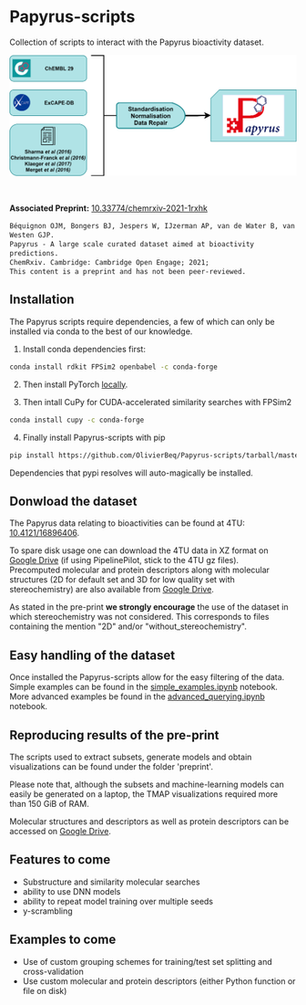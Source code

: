 # Papyrus-scripts

Collection of scripts to interact with the Papyrus bioactivity dataset.

![alt text](figures/papyrus_workflow.png?raw=true)

<br/>

**Associated Preprint:** <a href="https://doi.org/10.33774/chemrxiv-2021-1rxhk">10.33774/chemrxiv-2021-1rxhk</a>
```
Béquignon OJM, Bongers BJ, Jespers W, IJzerman AP, van de Water B, van Westen GJP.
Papyrus - A large scale curated dataset aimed at bioactivity predictions.
ChemRxiv. Cambridge: Cambridge Open Engage; 2021;
This content is a preprint and has not been peer-reviewed.
```


## Installation

The Papyrus scripts require dependencies, a few of which can only be installed via conda to the best of our knowledge. 

1. Install conda dependencies first:
```bash
conda install rdkit FPSim2 openbabel -c conda-forge
```

2. Then install PyTorch <a href="https://pytorch.org/get-started/locally/">locally</a>.

3. Then intall CuPy for CUDA-accelerated similarity searches with FPSim2
```bash
conda install cupy -c conda-forge
```

4. Finally install Papyrus-scripts with pip
```bash
pip install https://github.com/OlivierBeq/Papyrus-scripts/tarball/master
``` 
Dependencies that pypi resolves will auto-magically be installed.

## Donwload the dataset

The Papyrus data relating to bioactivities can be found at 4TU: <a href="https://doi.org/10.4121/16896406">10.4121/16896406</a>.
<br/>

To spare disk usage one can download the 4TU data in XZ format on <a href="https://drive.google.com/drive/folders/1Lhw5G6gu_nLzHQoGmnl02uhFsmOgEZ5a?usp=sharing">Google Drive</a> (if using PipelinePilot, stick to the 4TU gz files).<br/>
Precomputed molecular and protein descriptors along with molecular structures (2D for default set and 3D for low quality set with stereochemistry) are also available from <a href="https://drive.google.com/drive/folders/1Lhw5G6gu_nLzHQoGmnl02uhFsmOgEZ5a?usp=sharing">Google Drive</a>.

As stated in the pre-print **we strongly encourage** the use of the dataset in which stereochemistry was not considered.
This corresponds to files containing the mention "2D" and/or "without_stereochemistry". 

## Easy handling of the dataset

Once installed the Papyrus-scripts allow for the easy filtering of the data.<br/>
Simple examples can be found in the <a href="">simple_examples.ipynb</a> notebook.<br/>
More advanced examples be found in the <a href="">advanced_querying.ipynb</a> notebook.

## Reproducing results of the pre-print

The scripts used to extract subsets, generate models and obtain visualizations can be found under the folder 'preprint'.

Please note that, although the subsets and machine-learning models can easily be generated on a laptop, the TMAP visualizations required more than 150 GiB of RAM.

Molecular structures and descriptors as well as  protein descriptors can be accessed on <a href="https://drive.google.com/drive/folders/1Lhw5G6gu_nLzHQoGmnl02uhFsmOgEZ5a?usp=sharing">Google Drive</a>.

## Features to come

- Substructure and similarity molecular searches
- ability to use DNN models
- ability to repeat model training over multiple seeds
- y-scrambling

## Examples to come

- Use of custom grouping schemes for training/test set splitting and cross-validation
- Use custom molecular and protein descriptors (either Python function or file on disk) 
